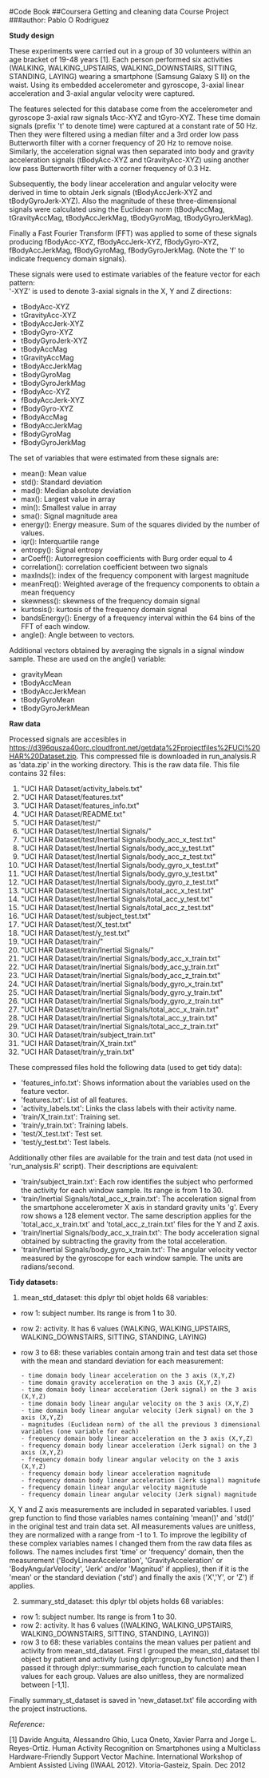 #Code Book
##Coursera Getting and cleaning data Course Project
###author: Pablo O Rodriguez

**Study design**

These experiments were carried out in a group of 30 volunteers within an age bracket of 19-48 years [1]. Each person performed six activities (WALKING, WALKING_UPSTAIRS, WALKING_DOWNSTAIRS, SITTING, STANDING, LAYING) wearing a smartphone (Samsung Galaxy S II) on the waist. Using its embedded accelerometer and gyroscope, 3-axial linear acceleration and 3-axial angular velocity were captured.

The features selected for this database come from the accelerometer and gyroscope 3-axial raw signals tAcc-XYZ and tGyro-XYZ. These time domain signals (prefix 't' to denote time) were captured at a constant rate of 50 Hz. Then they were filtered using a median filter and a 3rd order low pass Butterworth filter with a corner frequency of 20 Hz to remove noise. Similarly, the acceleration signal was then separated into body and gravity acceleration signals (tBodyAcc-XYZ and tGravityAcc-XYZ) using another low pass Butterworth filter with a corner frequency of 0.3 Hz. 

Subsequently, the body linear acceleration and angular velocity were derived in time to obtain Jerk signals (tBodyAccJerk-XYZ and tBodyGyroJerk-XYZ). Also the magnitude of these three-dimensional signals were calculated using the Euclidean norm (tBodyAccMag, tGravityAccMag, tBodyAccJerkMag, tBodyGyroMag, tBodyGyroJerkMag). 

Finally a Fast Fourier Transform (FFT) was applied to some of these signals producing fBodyAcc-XYZ, fBodyAccJerk-XYZ, fBodyGyro-XYZ, fBodyAccJerkMag, fBodyGyroMag, fBodyGyroJerkMag. (Note the 'f' to indicate frequency domain signals). 

These signals were used to estimate variables of the feature vector for each pattern:  
'-XYZ' is used to denote 3-axial signals in the X, Y and Z directions:

- tBodyAcc-XYZ
- tGravityAcc-XYZ
- tBodyAccJerk-XYZ
- tBodyGyro-XYZ
- tBodyGyroJerk-XYZ
- tBodyAccMag
- tGravityAccMag
- tBodyAccJerkMag
- tBodyGyroMag
- tBodyGyroJerkMag
- fBodyAcc-XYZ
- fBodyAccJerk-XYZ
- fBodyGyro-XYZ
- fBodyAccMag
- fBodyAccJerkMag
- fBodyGyroMag
- fBodyGyroJerkMag

The set of variables that were estimated from these signals are: 

- mean(): Mean value
- std(): Standard deviation
- mad(): Median absolute deviation 
- max(): Largest value in array
- min(): Smallest value in array
- sma(): Signal magnitude area
- energy(): Energy measure. Sum of the squares divided by the number of values. 
- iqr(): Interquartile range 
- entropy(): Signal entropy
- arCoeff(): Autorregresion coefficients with Burg order equal to 4
- correlation(): correlation coefficient between two signals
- maxInds(): index of the frequency component with largest magnitude
- meanFreq(): Weighted average of the frequency components to obtain a mean frequency
- skewness(): skewness of the frequency domain signal 
- kurtosis(): kurtosis of the frequency domain signal 
- bandsEnergy(): Energy of a frequency interval within the 64 bins of the FFT of each window.
- angle(): Angle between to vectors.

Additional vectors obtained by averaging the signals in a signal window sample. These are used on the angle() variable:

- gravityMean
- tBodyAccMean
- tBodyAccJerkMean
- tBodyGyroMean
- tBodyGyroJerkMean

**Raw data**

Processed signals are accesibles in https://d396qusza40orc.cloudfront.net/getdata%2Fprojectfiles%2FUCI%20HAR%20Dataset.zip. This compressed file is downloaded in run_analysis.R as 'data.zip' in the working directory. This is the raw data file. This file contains 32 files:

1) "UCI HAR Dataset/activity_labels.txt"                         
2) "UCI HAR Dataset/features.txt"                                
3) "UCI HAR Dataset/features_info.txt"                           
4) "UCI HAR Dataset/README.txt"                                  
5) "UCI HAR Dataset/test/"                                       
6) "UCI HAR Dataset/test/Inertial Signals/"                       
7) "UCI HAR Dataset/test/Inertial Signals/body_acc_x_test.txt"   
8) "UCI HAR Dataset/test/Inertial Signals/body_acc_y_test.txt"   
9) "UCI HAR Dataset/test/Inertial Signals/body_acc_z_test.txt"   
10) "UCI HAR Dataset/test/Inertial Signals/body_gyro_x_test.txt"  
11) "UCI HAR Dataset/test/Inertial Signals/body_gyro_y_test.txt"  
12) "UCI HAR Dataset/test/Inertial Signals/body_gyro_z_test.txt"  
13) "UCI HAR Dataset/test/Inertial Signals/total_acc_x_test.txt"  
14) "UCI HAR Dataset/test/Inertial Signals/total_acc_y_test.txt"  
15) "UCI HAR Dataset/test/Inertial Signals/total_acc_z_test.txt"  
16) "UCI HAR Dataset/test/subject_test.txt"                       
17) "UCI HAR Dataset/test/X_test.txt"                             
18) "UCI HAR Dataset/test/y_test.txt"                             
19) "UCI HAR Dataset/train/"                                      
20) "UCI HAR Dataset/train/Inertial Signals/"                     
21) "UCI HAR Dataset/train/Inertial Signals/body_acc_x_train.txt"  
22) "UCI HAR Dataset/train/Inertial Signals/body_acc_y_train.txt"     
23) "UCI HAR Dataset/train/Inertial Signals/body_acc_z_train.txt"     
24) "UCI HAR Dataset/train/Inertial Signals/body_gyro_x_train.txt"       
25) "UCI HAR Dataset/train/Inertial Signals/body_gyro_y_train.txt"      
26) "UCI HAR Dataset/train/Inertial Signals/body_gyro_z_train.txt"      
27) "UCI HAR Dataset/train/Inertial Signals/total_acc_x_train.txt"      
28) "UCI HAR Dataset/train/Inertial Signals/total_acc_y_train.txt"      
29) "UCI HAR Dataset/train/Inertial Signals/total_acc_z_train.txt"      
30) "UCI HAR Dataset/train/subject_train.txt"                     
31) "UCI HAR Dataset/train/X_train.txt"                           
32) "UCI HAR Dataset/train/y_train.txt"    

These compressed files hold the following data (used to get tidy data):

- 'features_info.txt': Shows information about the variables used on the feature vector.
- 'features.txt': List of all features.
- 'activity_labels.txt': Links the class labels with their activity name.
- 'train/X_train.txt': Training set.
- 'train/y_train.txt': Training labels.
- 'test/X_test.txt': Test set.
- 'test/y_test.txt': Test labels.

Additionally other files are available for the train and test data (not used in 'run_analysis.R' script). Their descriptions are equivalent: 

- 'train/subject_train.txt': Each row identifies the subject who performed the activity for each window sample. Its range is from 1 to 30. 
- 'train/Inertial Signals/total_acc_x_train.txt': The acceleration signal from the smartphone accelerometer X axis in standard gravity units 'g'. Every row shows a 128 element vector. The same description applies for the 'total_acc_x_train.txt' and 'total_acc_z_train.txt' files for the Y and Z axis. 
- 'train/Inertial Signals/body_acc_x_train.txt': The body acceleration signal obtained by subtracting the gravity from the total acceleration. 
- 'train/Inertial Signals/body_gyro_x_train.txt': The angular velocity vector measured by the gyroscope for each window sample. The units are radians/second.


**Tidy datasets:**

1) mean_std_dataset: this dplyr tbl objet holds 68 variables:
  
  * row 1: subject number. Its range is from 1 to 30.
  * row 2: activity. It has 6 values (WALKING, WALKING_UPSTAIRS, WALKING_DOWNSTAIRS, SITTING, STANDING, LAYING)
  * row 3 to 68: these variables contain among train and test data set those with the mean and standard deviation for each measurement:
  
        - time domain body linear acceleration on the 3 axis (X,Y,Z)
        - time domain gravity acceleration on the 3 axis (X,Y,Z)
        - time domain body linear acceleration (Jerk signal) on the 3 axis (X,Y,Z)
        - time domain body linear angular velocity on the 3 axis (X,Y,Z)
        - time domain body linear angular velocity (Jerk signal) on the 3 axis (X,Y,Z)
        - magnitudes (Euclidean norm) of the all the previous 3 dimensional variables (one variable for each)
        - frequency domain body linear acceleration on the 3 axis (X,Y,Z)
        - frequency domain body linear acceleration (Jerk signal) on the 3 axis (X,Y,Z)
        - frequency domain body linear angular velocity on the 3 axis (X,Y,Z)
        - frequency domain body linear acceleration magnitude
        - frequency domain body linear acceleration (Jerk signal) magnitude
        - frequency domain linear angular velocity magnitude
        - frequency domain linear angular velocity (Jerk signal) magnitude
        
X, Y and Z axis measurements are included in separated variables. I used grep function to find those variables names containing 'mean()' and 'std()' in the original test and train data set. All measurements values are unitless, they are normalized with a range from -1 to 1.
To improve the legibility of these complex variables names I changed them from the raw data files as follows. The names includes first 'time' or 'frequency' domain, then the measurement ('BodyLinearAcceleration', 'GravityAcceleration' or 'BodyAngularVelocity', 'Jerk' and/or 'Magnitud' if applies), then if it is the 'mean' or the standard deviation ('std') and finally the axis ('X','Y', or 'Z') if applies.


2) summary_std_dataset: this dplyr tbl objets holds 68 variables:

  * row 1: subject number. Its range is from 1 to 30.
  * row 2: activity. It has 6 values ((WALKING, WALKING_UPSTAIRS, WALKING_DOWNSTAIRS, SITTING, STANDING, LAYING))
  * row 3 to 68: these variables contains the mean values per patient and activity from mean_std_dataset. First I grouped the mean_std_dataset tbl object by patient and activity (using dplyr::group_by function) and then I passed it through dplyr::summarise_each function to calculate mean values for each group. Values are also unitless, they are normalized between [-1,1]. 
  
  Finally summary_st_dataset is saved in 'new_dataset.txt' file according with the project instructions.


*Reference:*

[1] Davide Anguita, Alessandro Ghio, Luca Oneto, Xavier Parra and Jorge L. Reyes-Ortiz. Human Activity Recognition on Smartphones using a Multiclass Hardware-Friendly Support Vector Machine. International Workshop of Ambient Assisted Living (IWAAL 2012). Vitoria-Gasteiz, Spain. Dec 2012
